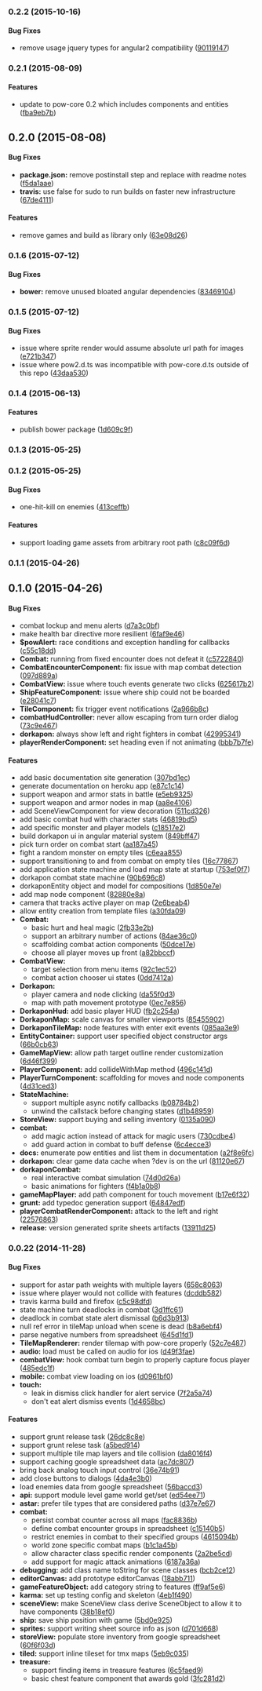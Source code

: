 <a name="0.2.2"></a>
### 0.2.2 (2015-10-16)


#### Bug Fixes

* remove usage jquery types for angular2 compatibility ([90119147](http://github.com/justindujardin/pow2/commit/9011914724eb1404967d2567fffce5743aa46644))


<a name="0.2.1"></a>
### 0.2.1 (2015-08-09)


#### Features

* update to pow-core 0.2 which includes components and entities ([fba9eb7b](http://github.com/justindujardin/pow2/commit/fba9eb7b2a95aac362cc73450b1c0d104fcae21b))


<a name="0.2.0"></a>
## 0.2.0 (2015-08-08)


#### Bug Fixes

* **package.json:** remove postinstall step and replace with readme notes ([f5da1aae](http://github.com/justindujardin/pow2/commit/f5da1aaeeeee17d6aa4e5aa582bb71770ef069e6))
* **travis:** use false for sudo to run builds on faster new infrastructure ([67de4111](http://github.com/justindujardin/pow2/commit/67de411147766a7ac521f86b3648d00d33a8dbe1))


#### Features

* remove games and build as library only ([63e08d26](http://github.com/justindujardin/pow2/commit/63e08d264c00a8386c607f6f580c57452b73756f))


<a name="0.1.6"></a>
### 0.1.6 (2015-07-12)


#### Bug Fixes

* **bower:** remove unused bloated angular dependencies ([83469104](http://github.com/justindujardin/pow2/commit/834691043d7ecf421f11ceaf3dfbd0cafdad5905))


<a name="0.1.5"></a>
### 0.1.5 (2015-07-12)


#### Bug Fixes

* issue where sprite render would assume absolute url path for images ([e721b347](http://github.com/justindujardin/pow2/commit/e721b347c41af000d6858560f9bf37c2c4d391e5))
* issue where pow2.d.ts was incompatible with pow-core.d.ts outside of this repo ([43daa530](http://github.com/justindujardin/pow2/commit/43daa530593fb9909af703fcc31f9e7e4f821de9))


<a name="0.1.4"></a>
### 0.1.4 (2015-06-13)


#### Features

* publish bower package ([1d609c9f](http://github.com/justindujardin/pow2/commit/1d609c9f7045a4dabf848deecf0fd1978836353f))


<a name="0.1.3"></a>
### 0.1.3 (2015-05-25)


<a name="0.1.2"></a>
### 0.1.2 (2015-05-25)


#### Bug Fixes

* one-hit-kill on enemies ([413ceffb](http://github.com/justindujardin/pow2/commit/413ceffb3c3b5a02e2921a6a55ab8d3f944a79c7))


#### Features

* support loading game assets from arbitrary root path ([c8c09f6d](http://github.com/justindujardin/pow2/commit/c8c09f6d1cabf0b4f5f08c16c5fd27aa6d1db08a))


<a name="0.1.1"></a>
### 0.1.1 (2015-04-26)


<a name="0.1.0"></a>
## 0.1.0 (2015-04-26)


#### Bug Fixes

* combat lockup and menu alerts ([d7a3c0bf](http://github.com/justindujardin/pow2/commit/d7a3c0bf14db1fecb48656492305761363766a24))
* make health bar directive more resilient ([6faf9e46](http://github.com/justindujardin/pow2/commit/6faf9e46146f5bd583cfcdb55557456981aab526))
* **$powAlert:** race conditions and exception handling for callbacks ([c55c18dd](http://github.com/justindujardin/pow2/commit/c55c18dd05098b7789396bd4f23e5ba17a44551d))
* **Combat:** running from fixed encounter does not defeat it ([c5722840](http://github.com/justindujardin/pow2/commit/c5722840c8194dc1ea62702bc578332ab9f69132))
* **CombatEncounterComponent:** fix issue with map combat detection ([097d889a](http://github.com/justindujardin/pow2/commit/097d889ad34f36310a8d959403a028d8a4bd8e65))
* **CombatView:** issue where touch events generate two clicks ([625617b2](http://github.com/justindujardin/pow2/commit/625617b216ce283ea4bb5901a6b3cc5fbcd6e847))
* **ShipFeatureComponent:** issue where ship could not be boarded ([e28041c7](http://github.com/justindujardin/pow2/commit/e28041c70299592985ba04164282f4ee0a32c6d9))
* **TileComponent:** fix trigger event notifications ([2a966b8c](http://github.com/justindujardin/pow2/commit/2a966b8ca4f7e2267afe1e0c7f8c0c4354cf59ae))
* **combatHudController:** never allow escaping from turn order dialog ([73c9e467](http://github.com/justindujardin/pow2/commit/73c9e4672b5d000ce55b32bdfe327f25dafa71d8))
* **dorkapon:** always show left and right fighters in combat ([42995341](http://github.com/justindujardin/pow2/commit/42995341c0634b520071df7d458b603a16d37246))
* **playerRenderComponent:** set heading even if not animating ([bbb7b7fe](http://github.com/justindujardin/pow2/commit/bbb7b7fec244d439e5c612ef0f30207a73f01eb1))


#### Features

* add basic documentation site generation ([307bd1ec](http://github.com/justindujardin/pow2/commit/307bd1ecc1587c2970c0d2c2aa408f720b149f63))
* generate documentation on heroku app ([e87c1c14](http://github.com/justindujardin/pow2/commit/e87c1c1444f62dbe39a210821466447d568e33d4))
* support weapon and armor stats in battle ([e5eb9325](http://github.com/justindujardin/pow2/commit/e5eb9325bfb89a62e4284ac02dcad8e957cc1c89))
* support weapon and armor nodes in map ([aa8e4106](http://github.com/justindujardin/pow2/commit/aa8e41063e371660415b1021f79fbf2d786c3af1))
* add SceneViewComponent for view decoration ([511cd326](http://github.com/justindujardin/pow2/commit/511cd3269abaf69efa791746d9d3d3386d77992f))
* add basic combat hud with character stats ([46819bd5](http://github.com/justindujardin/pow2/commit/46819bd5b665b8d87b7ee47723dbc957d856d469))
* add specific monster and player models ([c18517e2](http://github.com/justindujardin/pow2/commit/c18517e24d5e59bbd344234d80b72d20126a7e5b))
* build dorkapon ui in angular material system ([849bff47](http://github.com/justindujardin/pow2/commit/849bff4713b1f4e4e8f8a6e19c0449b55a6a8091))
* pick turn order on combat start ([aa187a45](http://github.com/justindujardin/pow2/commit/aa187a45a2209d21ace13b8ea8468ccf4dfecb0f))
* fight a random monster on empty tiles ([c6eaa855](http://github.com/justindujardin/pow2/commit/c6eaa855ec4a4e153270b7e0472372019c0b4f0a))
* support transitioning to and from combat on empty tiles ([16c77867](http://github.com/justindujardin/pow2/commit/16c7786758be1a590f9bd43acc16d9c6a72a18ee))
* add application state machine and load map state at startup ([753ef0f7](http://github.com/justindujardin/pow2/commit/753ef0f75c1f0274c9b604cccd483438ccabd850))
* dorkapon combat state machine ([90b696c8](http://github.com/justindujardin/pow2/commit/90b696c884476502ab3e0b75c805709415d79580))
* dorkaponEntity object and model for compositions ([1d850e7e](http://github.com/justindujardin/pow2/commit/1d850e7e49203a379c3ca446722b03a11f7c50a7))
* add map node component ([82880e8a](http://github.com/justindujardin/pow2/commit/82880e8a6dd860547f43f7cee317f83891023f87))
* camera that tracks active player on map ([2e6beab4](http://github.com/justindujardin/pow2/commit/2e6beab49b77b3a372b8478c4b6aabe7a8f800cc))
* allow entity creation from template files ([a30fda09](http://github.com/justindujardin/pow2/commit/a30fda097088226c2c480b3a1a90f08e78da55a6))
* **Combat:**
  * basic hurt and heal magic ([2fb33e2b](http://github.com/justindujardin/pow2/commit/2fb33e2b5c550832b9490f877b42853166a3459f))
  * support an arbitrary number of actions ([84ae36c0](http://github.com/justindujardin/pow2/commit/84ae36c09456f571622a5913e4d75bedc434273b))
  * scaffolding combat action components ([50dce17e](http://github.com/justindujardin/pow2/commit/50dce17e3b0692aabc1f83238f79b0c73510efe5))
  * choose all player moves up front ([a82bbccf](http://github.com/justindujardin/pow2/commit/a82bbccf7bb828f73d5df70293fabc9c52bb97f4))
* **CombatView:**
  * target selection from menu items ([92c1ec52](http://github.com/justindujardin/pow2/commit/92c1ec52e92df8b2ad3f52207f21fa6369e1d5ef))
  * combat action chooser ui states ([0dd7412a](http://github.com/justindujardin/pow2/commit/0dd7412a7384d6ff5529796f5d1bbd04a38249d8))
* **Dorkapon:**
  * player camera and node clicking ([da55f0d3](http://github.com/justindujardin/pow2/commit/da55f0d36b312f36447478265f6d9f42857c56fb))
  * map with path movement prototype ([0ec7e856](http://github.com/justindujardin/pow2/commit/0ec7e8563d87c75e162d9a455d194fc690a83f2a))
* **DorkaponHud:** add basic player HUD ([fb2c254a](http://github.com/justindujardin/pow2/commit/fb2c254a0bfef2f550ec5291ce90d0232e3880e2))
* **DorkaponMap:** scale canvas for smaller viewports ([85455902](http://github.com/justindujardin/pow2/commit/85455902392e7b28a45f30f69780907c1de53bfc))
* **DorkaponTileMap:** node features with enter exit events ([085aa3e9](http://github.com/justindujardin/pow2/commit/085aa3e9d010a1c3c1e92f8afa139e9ff0645c29))
* **EntityContainer:** support user specified object constructor args ([66b0cb63](http://github.com/justindujardin/pow2/commit/66b0cb634d2c2bc93ba839762bdb506cd050306d))
* **GameMapView:** allow path target outline render customization ([6d46f399](http://github.com/justindujardin/pow2/commit/6d46f39951a4cbb72dbc874fae5a4f18b7bebc84))
* **PlayerComponent:** add collideWithMap method ([496c141d](http://github.com/justindujardin/pow2/commit/496c141d9a65779162e527095be578651e7c05a1))
* **PlayerTurnComponent:** scaffolding for moves and node components ([4d31ced3](http://github.com/justindujardin/pow2/commit/4d31ced3b92bf99e4998234473e55c853ef87bb1))
* **StateMachine:**
  * support multiple async notify callbacks ([b08784b2](http://github.com/justindujardin/pow2/commit/b08784b256d459125e268cb36fab49fb02e0c958))
  * unwind the callstack before changing states ([d1b48959](http://github.com/justindujardin/pow2/commit/d1b48959f935730f56e2fc421f62b710f3de9639))
* **StoreView:** support buying and selling inventory ([0135a090](http://github.com/justindujardin/pow2/commit/0135a09012f816b409921cb240a36d998050eb52))
* **combat:**
  * add magic action instead of attack for magic users ([730cdbe4](http://github.com/justindujardin/pow2/commit/730cdbe44ee0d179d57101b28342bd54cb3168dc))
  * add guard action in combat to buff defense ([6c4ecce3](http://github.com/justindujardin/pow2/commit/6c4ecce30ae32c31aa5aa8d03d253b1902166dca))
* **docs:** enumerate pow entities and list them in documentation ([a2f8e6fc](http://github.com/justindujardin/pow2/commit/a2f8e6fc69d96365fe2f137ed8ffd73680a7be84))
* **dorkapon:** clear game data cache when ?dev is on the url ([81120e67](http://github.com/justindujardin/pow2/commit/81120e671ad3f08de94887c59d0adc4586cfa65f))
* **dorkaponCombat:**
  * real interactive combat simulation ([74d0d26a](http://github.com/justindujardin/pow2/commit/74d0d26acc7b9aae44f08da519ec9080426c2cde))
  * basic animations for fighters ([f4b1a0b8](http://github.com/justindujardin/pow2/commit/f4b1a0b8129fe308b7dcd87f9fd231499dbc3249))
* **gameMapPlayer:** add path component for touch movement ([b17e6f32](http://github.com/justindujardin/pow2/commit/b17e6f32cdf6c4f9b3f68a369d6e704b603a0e24))
* **grunt:** add typedoc generation support ([64847edf](http://github.com/justindujardin/pow2/commit/64847edf54197e7b023c6feb708f0d579d7c761e))
* **playerCombatRenderComponent:** attack to the left and right ([22576863](http://github.com/justindujardin/pow2/commit/2257686368dbade5e79449da986af6788483c6ae))
* **release:** version generated sprite sheets artifacts ([13911d25](http://github.com/justindujardin/pow2/commit/13911d2547490fb27bca873f8abe809edc3f1441))


<a name="0.0.22"></a>
### 0.0.22 (2014-11-28)


#### Bug Fixes

* support for astar path weights with multiple layers ([658c8063](http://github.com/justindujardin/pow2/commit/658c8063542ada06e4068aa908daa94985899213))
* issue where player would not collide with features ([dcddb582](http://github.com/justindujardin/pow2/commit/dcddb582d7725750c0d66de5199041f851af4104))
* travis karma build and firefox ([c5c98dfd](http://github.com/justindujardin/pow2/commit/c5c98dfd3727c688c978d31fbe7ce7cd76c5caf7))
* state machine turn deadlocks in combat ([3d1ffc61](http://github.com/justindujardin/pow2/commit/3d1ffc616dfeb713aa93f8d5b1eea286deda36c5))
* deadlock in combat state alert dismissal ([b6d3b913](http://github.com/justindujardin/pow2/commit/b6d3b9134003334d2a9f800d134984bbda876886))
* null ref error in tileMap unload when scene is dead ([b8a6ebf4](http://github.com/justindujardin/pow2/commit/b8a6ebf412604cffd9e9be9128556e414aa8dd25))
* parse negative numbers from spreadsheet ([645d1fd1](http://github.com/justindujardin/pow2/commit/645d1fd187dc59f4f340929d27c2d9c11a0b457d))
* **TileMapRenderer:** render tilemap with pow-core properly ([52c7e487](http://github.com/justindujardin/pow2/commit/52c7e4873100257b4676e355719ddc67485c50cf))
* **audio:** load must be called on audio for ios ([d49f3fae](http://github.com/justindujardin/pow2/commit/d49f3faeed6778ef3b64c1c5f6804f9082ae8c62))
* **combatView:** hook combat turn begin to properly capture focus player ([485edc1f](http://github.com/justindujardin/pow2/commit/485edc1f13cb522928d8c56e3907863aef47cef7))
* **mobile:** combat view loading on ios ([d0961bf0](http://github.com/justindujardin/pow2/commit/d0961bf05fea69badd3e96b30216cec116449ef1))
* **touch:**
  * leak in dismiss click handler for alert service ([7f2a5a74](http://github.com/justindujardin/pow2/commit/7f2a5a74972ef3ecfbfee5fe62178a0455de3507))
  * don't eat alert dismiss events ([1d4658bc](http://github.com/justindujardin/pow2/commit/1d4658bc9b453b0a09de602020c8eae49c0ac3fe))


#### Features

* support grunt release task ([26dc8c8e](http://github.com/justindujardin/pow2/commit/26dc8c8ebc7e8c5a78eaaac89ca5c19f3d3e1148))
* support grunt relese task ([a5bed914](http://github.com/justindujardin/pow2/commit/a5bed9142f1519f1c575051da4a4188aaf829d00))
* support multiple tile map layers and tile collision ([da8016f4](http://github.com/justindujardin/pow2/commit/da8016f4fa0d570d73687a6238762c0a35ddb9e6))
* support caching google spreadsheet data ([ac7dc807](http://github.com/justindujardin/pow2/commit/ac7dc80755b155cde6204e999f4fe5bde679131c))
* bring back analog touch input control ([36e74b91](http://github.com/justindujardin/pow2/commit/36e74b91d89bf2516eb6bf1356d6a21a88df7aa2))
* add close buttons to dialogs ([4da4e3b0](http://github.com/justindujardin/pow2/commit/4da4e3b009ef92d2bacf47d6c95066a0f7e65e57))
* load enemies data from google spreadsheet ([56baccd3](http://github.com/justindujardin/pow2/commit/56baccd3a4b899b91238626c634cdb5356e768fb))
* **api:** support module level game world get/set ([ed54ee71](http://github.com/justindujardin/pow2/commit/ed54ee712dc2c287b5a5948088dc718c3826b26d))
* **astar:** prefer tile types that are considered paths ([d37e7e67](http://github.com/justindujardin/pow2/commit/d37e7e676cd4178cea4db43f3b1cdfaaf36029d1))
* **combat:**
  * persist combat counter across all maps ([fac8836b](http://github.com/justindujardin/pow2/commit/fac8836b3a225324eaec90025fa73fc974a93ae7))
  * define combat encounter groups in spreadsheet ([c15140b5](http://github.com/justindujardin/pow2/commit/c15140b5d46f1de2207efc6e47dfbd7f62920f0f))
  * restrict enemies in combat to their specified groups ([4615094b](http://github.com/justindujardin/pow2/commit/4615094bd6034559c52b350a4896f0673e2aa927))
  * world zone specific combat maps ([b1c1a45b](http://github.com/justindujardin/pow2/commit/b1c1a45bda9fc71af481ebe3e3b831d8770755e2))
  * allow character class specific render components ([2a2be5cd](http://github.com/justindujardin/pow2/commit/2a2be5cdea84611ef9a0552c905667214bbf6a7f))
  * add support for magic attack animations ([6187a36a](http://github.com/justindujardin/pow2/commit/6187a36a41cf6147050322df77ccbbfd7f6ec3ed))
* **debugging:** add class name toString for scene classes ([bcb2ce12](http://github.com/justindujardin/pow2/commit/bcb2ce127c8ad1020172f8fc489a25ae112fd85c))
* **editorCanvas:** add prototype editorCanvas ([18abb711](http://github.com/justindujardin/pow2/commit/18abb711ad09e2db56453c94752f385c5015f7ca))
* **gameFeatureObject:** add category string to features ([ff9af5e6](http://github.com/justindujardin/pow2/commit/ff9af5e6ca003ed2e7e3a4b830b219cc66d58ebf))
* **karma:** set up testing config and skeleton ([4eb1f490](http://github.com/justindujardin/pow2/commit/4eb1f49048ea9fc1a9252296e791fc99105c050a))
* **sceneView:** make SceneView class derive SceneObject to allow it to have components ([38b18ef0](http://github.com/justindujardin/pow2/commit/38b18ef02323e7fb2753b56ac8fb8bb542aed7e7))
* **ship:** save ship position with game ([5bd0e925](http://github.com/justindujardin/pow2/commit/5bd0e9258e813263ba28a9f3451a9eb518601ae0))
* **sprites:** support writing sheet source info as json ([d701d668](http://github.com/justindujardin/pow2/commit/d701d66883c9427cf8ec5e7c697a7f771302536b))
* **storeView:** populate store inventory from google spreadsheet ([60f6f03d](http://github.com/justindujardin/pow2/commit/60f6f03ded9fd40aad94f28e146c61e841c75b5f))
* **tiled:** support inline tileset for tmx maps ([5eb9c035](http://github.com/justindujardin/pow2/commit/5eb9c03598e9de26c65fdb7d3f6531dea756d423))
* **treasure:**
  * support finding items in treasure features ([6c5faed9](http://github.com/justindujardin/pow2/commit/6c5faed9bcfe9d62007cbf57e7e95005fc26263d))
  * basic chest feature component that awards gold ([3fc281d2](http://github.com/justindujardin/pow2/commit/3fc281d258cb746b0670ee961f1d7433ccadd949))


